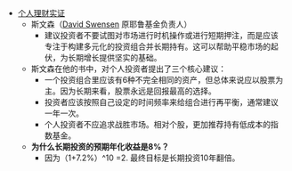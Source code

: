 - [个人理财实证](https://anqi.rocks/2022/11/30/)
	- 斯文森（[David Swensen](https://en.wikipedia.org/wiki/David_F._Swensen) 原耶鲁基金负责人）
		- 建议投资者不要试图对市场进行时机操作或进行短期押注，而是应该专注于构建多元化的投资组合并长期持有。这可以帮助平稳市场的起伏，为长期增长提供坚实的基础。
	- 斯文森在他的书中，对个人投资者提出了三个核心建议：
		- 一个投资组合里应该有6种不完全相同的资产，但总体来说应以股票为主。因为长期来看，股票永远是回报最高的选择。
		- 投资者应该按照自己设定的时间频率来给组合进行再平衡，通常建议一年一次。
		- 个人投资者不应追求战胜市场。相对个股，更加推荐持有低成本的指数基金。
	- **为什么长期投资的预期年化收益是8%？**
		- 因为（1+7.2%）^10 =2. 最终目标是长期投资10年翻倍。